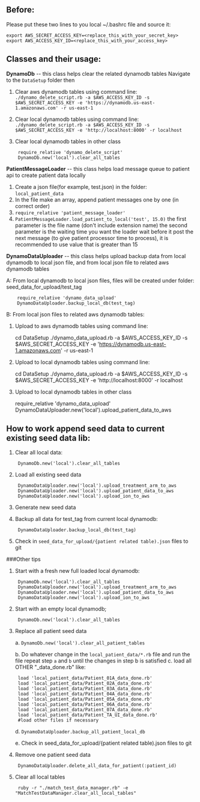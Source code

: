 ## Before:
Please put these two lines to you local ~/.bashrc file and source it:
     
    export AWS_SECRET_ACCESS_KEY=<replace_this_with_your_secret_key>
    export AWS_ACCESS_KEY_ID=<replace_this_with_your_access_key>


## Classes and their usage:
**DynamoDb** -- this class helps clear the related dynamodb tables
Navigate to the `DataSetup` folder then

1. Clear aws dynamodb tables using command line:
    `./dynamo_delete_script.rb -a $AWS_ACCESS_KEY_ID -s $AWS_SECRET_ACCESS_KEY -e 'https://dynamodb.us-east-1.amazonaws.com' -r us-east-1`

2. Clear local dynamodb tables using command line:
    `./dynamo_delete_script.rb -a $AWS_ACCESS_KEY_ID -s $AWS_SECRET_ACCESS_KEY -e 'http://localhost:8000' -r localhost`

3. Clear local dynamodb tables in other class

        require_relative 'dynamo_delete_script'
        DynamoDb.new('local').clear_all_tables
  

**PatientMessageLoader** -- this class helps load message queue to patient api to create patient data locally

1. Create a json file(for example, test.json) in the folder: `local_patient_data`
2. In the file make an array, append patient messages one by one (in correct order)
3. `require_relative 'patient_message_loader'`
4. `PatientMessageLoader.load_patient_to_local('test', 15.0)`
        the first parameter is the file name (don't include extension name)
        the second parameter is the waiting time you want the loader wait before it post the next message (to give patient processor time to process), it is recommended to use value that is greater than 15

**DynamoDataUploader** -- this class helps upload backup data from local dynamodb to local json file, and from local json file to related aws dynamodb tables

A: From local dynamodb to local json files, files will be created under folder: seed_data_for_upload/test_tag

        require_relative 'dynamo_data_upload'
        DynamoDataUploader.backup_local_db(test_tag)

B: From local json files to related aws dynamodb tables:
      
  1. Upload to aws dynamodb tables using command line:
    
        cd DataSetup
        ./dynamo_data_upload.rb -a $AWS_ACCESS_KEY_ID -s $AWS_SECRET_ACCESS_KEY -e 'https://dynamodb.us-east-1.amazonaws.com' -r us-east-1

  2. Upload to local dynamodb tables using command line:
         
        cd DataSetup
        ./dynamo_data_upload.rb -a $AWS_ACCESS_KEY_ID -s $AWS_SECRET_ACCESS_KEY -e 'http://localhost:8000' -r localhost
        
  3. Upload to local dynamodb tables in other class
        
        require_relative 'dynamo_data_upload'
        DynamoDataUploader.new('local').upload_patient_data_to_aws

## How to work append seed data to current existing seed data lib:
1. Clear all local data:
    
        DynamoDb.new('local').clear_all_tables
2. Load all existing seed data
    
        DynamoDataUploader.new('local').upload_treatment_arm_to_aws
        DynamoDataUploader.new('local').upload_patient_data_to_aws
        DynamoDataUploader.new('local').upload_ion_to_aws
3. Generate new seed data
4. Backup all data for test_tag from current local dynamodb:

        DynamoDataUploader.backup_local_db(test_tag)
5. Check in `seed_data_for_upload/{patient related table).json` files to git


###Other tips
1. Start with a fresh new full loaded local dynamodb:

        DynamoDb.new('local').clear_all_tables
        DynamoDataUploader.new('local').upload_treatment_arm_to_aws
        DynamoDataUploader.new('local').upload_patient_data_to_aws
        DynamoDataUploader.new('local').upload_ion_to_aws

2. Start with an empty local dynamodb;

        DynamoDb.new('local').clear_all_tables

3. Replace all patient seed data
    
    a.  `DynamoDb.new('local').clear_all_patient_tables`

    b.  Do whatever change in the `local_patient_data/*.rb` file and run the file
        repeat step `a` and `b` until the changes in step b is satisfied
    c. load all OTHER "_data_done.rb" like:

        load 'local_patient_data/Patient_01A_data_done.rb'
        load 'local_patient_data/Patient_02A_data_done.rb'
        load 'local_patient_data/Patient_03A_data_done.rb'
        load 'local_patient_data/Patient_04A_data_done.rb'
        load 'local_patient_data/Patient_05A_data_done.rb'
        load 'local_patient_data/Patient_06A_data_done.rb'
        load 'local_patient_data/Patient_07A_data_done.rb'
        load 'local_patient_data/Patient_TA_UI_data_done.rb'
        #load other files if necessary
    d.  `DynamoDataUploader.backup_all_patient_local_db`

    e.  Check in seed_data_for_upload/{patient related table).json files to git

4. Remove one patient seed data

        DynamoDataUploader.delete_all_data_for_patient(:patient_id)

5. Clear all local tables

        ruby -r "./match_test_data_manager.rb" -e  "MatchTestDataManager.clear_all_local_tables"



